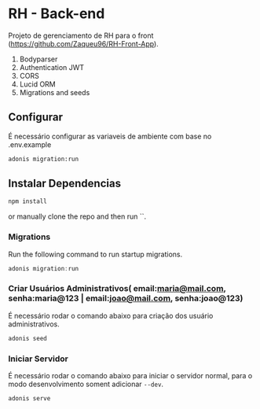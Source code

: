 # RH  - Back-end
Projeto de gerenciamento de RH para o front (https://github.com/Zaqueu96/RH-Front-App).

1. Bodyparser
2. Authentication JWT
3. CORS
4. Lucid ORM
5. Migrations and seeds


## Configurar
 É necessário configurar as variaveis de ambiente com base no .env.example
```bash
adonis migration:run
```
## Instalar Dependencias
```bash
npm install 
``` 
or manually clone the repo and then run ``.


### Migrations

Run the following command to run startup migrations.

```js
adonis migration:run
```


### Criar Usuários Administrativos( email:maria@mail.com, senha:maria@123 | email:joao@mail.com, senha:joao@123)

É necessário rodar o comando abaixo para criação dos usuário administrativos.
```js
adonis seed
```

### Iniciar Servidor

É necessário rodar o comando abaixo para iniciar o servidor normal, para o modo desenvolvimento soment adicionar ```--dev```.
```js
adonis serve
```
